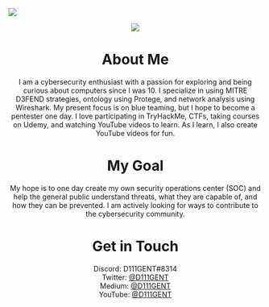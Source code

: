 ![](https://komarev.com/ghpvc/?username=D111GENT)

<div align="center"><img src="https://svgur.com/i/paR.svg"></div>

<h1 align="center">About Me</h1>
<div align="center">
<p text-align="center">
I am a cybersecurity enthusiast with a passion for exploring and being curious about computers since I was 10. I specialize in using MITRE D3FEND strategies, ontology using Protege, and network analysis using Wireshark. My present focus is on blue teaming, but I hope to become a pentester one day. I love participating in TryHackMe, CTFs, taking courses on Udemy, and watching YouTube videos to learn. As I learn, I also create YouTube videos for fun.

# My Goal
My hope is to one day create my own security operations center (SOC) and help the general public understand threats, what they are capable of, and how they can be prevented. I am actively looking for ways to contribute to the cybersecurity community.

# Get in Touch<br>
Discord: D111GENT#8314<br>
Twitter: [@D111GENT](https://twitter.com/d111gent)<br>
Medium: [@D111GENT](https://medium.com/@D111GENT)<br>
YouTube: [@D111GENT](https://youtube.com/@d111genthacker)<br>
